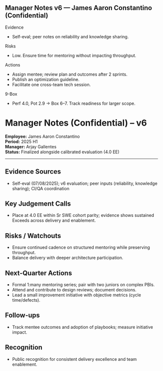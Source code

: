 ## Manager Notes v6 — James Aaron Constantino (Confidential)

Evidence
- Self-eval; peer notes on reliability and knowledge sharing.

Risks
- Low. Ensure time for mentoring without impacting throughput.

Actions
- Assign mentee; review plan and outcomes after 2 sprints.
- Publish an optimization guideline.
- Facilitate one cross-team tech session.

9-Box
- Perf 4.0, Pot 2.9 → Box 6–7. Track readiness for larger scope.
# Manager Notes (Confidential) – v6

**Employee:** James Aaron Constantino  
**Period:** 2025 H1  
**Manager:** Arjay Gallentes  
**Status:** Finalized alongside calibrated evaluation (4.0 EE)

---

## Evidence Sources
- Self-eval (07/08/2025); v6 evaluation; peer inputs (reliability, knowledge sharing); CI/QA coordination

## Key Judgement Calls
- Place at 4.0 EE within Sr SWE cohort parity; evidence shows sustained Exceeds across delivery and enablement.

## Risks / Watchouts
- Ensure continued cadence on structured mentoring while preserving throughput.  
- Balance delivery with deeper architecture participation.

## Next-Quarter Actions
- Formal 1:many mentoring series; pair with two juniors on complex PBIs.  
- Attend and contribute to design reviews; document decisions.  
- Lead a small improvement initiative with objective metrics (cycle time/defects).

## Follow-ups
- Track mentee outcomes and adoption of playbooks; measure initiative impact.

## Recognition
- Public recognition for consistent delivery excellence and team enablement.
